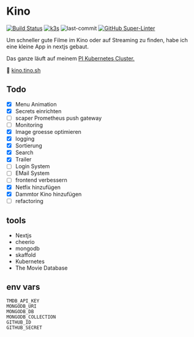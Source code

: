 # Kino

[![Build Status](https://jenkins.tino.sh/buildStatus/icon?job=kino%2Fmaster)](https://jenkins.tino.sh/job/kino/job/master/)
[![k3s](https://img.shields.io/badge/run%20on%20-Raspberry%20Pi-red)](https://github.com/tinoschroeter/k8s.homelab)
![last-commit](https://img.shields.io/github/last-commit/tinoschroeter/kino.svg?style=flat)
[![GitHub Super-Linter](https://github.com/tinoschroeter/kino/workflows/Lint%20Code%20Base/badge.svg)](https://github.com/tinoschroeter/kino/actions/workflows/linter.yml)

Um schneller gute Filme im Kino oder auf Streaming zu finden, habe ich eine kleine App in nextjs gebaut.

Das ganze läuft  auf meinem [PI Kubernetes Cluster.](https://github.com/tinoschroeter/k8s.homelab)

:popcorn: [kino.tino.sh](https://kino.tino.sh)

## Todo

- [x] Menu Animation
- [x] Secrets einrichten
- [ ] scaper Prometheus push gateway
- [ ] Monitoring
- [x] Image groesse optimieren
- [x] logging
- [x] Sortierung
- [x] Search
- [x] Trailer
- [ ] Login System 
- [ ] EMail System
- [ ] frontend verbessern
- [x] Netfix hinzufügen
- [x] Dammtor Kino hinzufügen
- [ ] refactoring

## tools

* Nextjs
* cheerio
* mongodb
* skaffold
* Kubernetes
* The Movie Database

## env vars

```shell
TMDB_API_KEY
MONGODB_URI
MONGODB_DB
MONGODB_COLLECTION
GITHUB_ID
GITHUB_SECRET
```
